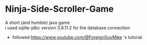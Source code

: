 # Ninja-Side-Scroller-Game
A short (and humble) java game\
i used sqlite-jdbc version 3.8.11.2 for the database connection
+ followed https://www.youtube.com/@ForeignGuyMike 's tutorial 
